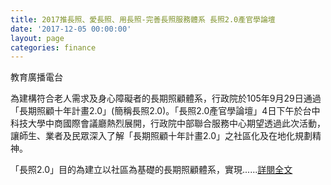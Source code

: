 ```yaml
---
title: 2017推長照、愛長照、用長照-完善長照服務體系 長照2.0產官學論壇
date: '2017-12-05 00:00:00'
layout: page
categories: finance
---
```


教育廣播電台

為建構符合老人需求及身心障礙者的長期照顧體系，行政院於105年9月29日通過「長期照顧十年計畫2.0」(簡稱長照2.0)。「長照2.0產官學論壇」4日下午於台中科技大學中商國際會議廳熱烈展開，行政院中部聯合服務中心期望透過此次活動，讓師生、業者及民眾深入了解「長期照顧十年計畫2.0」之社區化及在地化規劃精神。

「長照2.0」目的為建立以社區為基礎的長期照顧體系，實現......[詳閱全文](https://times.hinet.net/news/21082975)